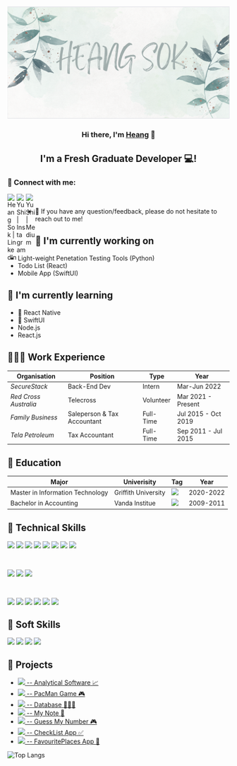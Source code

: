 <p align="center">
<img href="https://heangsok.github.io/myFirstWeb/project.html" target="_blank" width="1000" alt="my banner" src="https://github.com/HeangSok/About-Me/blob/main/Certificate/cover-page.png">

</p>


<h3 align="center">
Hi there, I'm <a href="https://heangsok.github.io/myFirstWeb/project.html" target="_blank">Heang</a> 👋
</h3>

<h2 align="center">
I'm a Fresh Graduate Developer 💻!
</h2> 



### 🤝 Connect with me:

<a href="https://www.linkedin.com/in/heang-sok-07848420a/"><img align="left" src="https://raw.githubusercontent.com/yushi1007/yushi1007/main/images/linkedin.svg" alt="Heang Sok | LinkedIn" width="21px"/></a>

<a href="https://www.linkedin.com/in/heang-sok-07848420a/"><img align="left" src="https://raw.githubusercontent.com/yushi1007/yushi1007/main/images/instagram.svg" alt="Yu Shi | Instagram" width="21px"/></a>

<a href="https://www.linkedin.com/in/heang-sok-07848420a/"><img align="left" src="https://raw.githubusercontent.com/yushi1007/yushi1007/main/images/medium.svg" alt="Yu Shi | Medium" width="21px"/></a>
</br>

- 💬 If you have any question/feedback, please do not hesitate to reach out to me!

## 🔭 I'm currently working on

- Light-weight Penetation Testing Tools (Python)
- Todo List (React)
- Mobile App (SwiftUI)

## 🌱 I'm currently learning

- 📱 React Native
- 📱 SwiftUI
- Node.js
- React.js 

## 👨🏻‍💻 Work Experience

| **Organisation** | **Position** | **Type** | **Year** |
| ------------- | ------------- | ------------- | ------------- |
| *SecureStack* | Back-End Dev | Intern | Mar-Jun 2022 |
| *Red Cross Australia* | Telecross | Volunteer | Mar 2021 - Present |
| *Family Business* | Saleperson & Tax Accountant | Full-Time | Jul 2015 - Oct 2019 |
| *Tela Petroleum* | Tax Accountant | Full-Time | Sep 2011 - Jul 2015 |

## 📐 Education

| **Major** | **Univerisity** | **Tag** | **Year** |
| ------------- | ------------- | ------------- | ------------- |
| Master in Information Technology | Griffith University  | ![](https://img.shields.io/badge/-Australia-red) | 2020-2022 |
| Bachelor in Accounting | Vanda Institue | ![](https://img.shields.io/badge/-Cambodia-blue) |2009-2011 |


## 💼 Technical Skills

![](https://img.shields.io/badge/Code-React-informational?style=flat&logo=react&color=61DAFB)
![](https://img.shields.io/badge/Code-Redux-informational?style=flat&logo=Redux&color=764ABC)
![](https://img.shields.io/badge/Code-JavaScript-informational?style=flat&logo=JavaScript&color=F7DF1E)
![](https://img.shields.io/badge/Code-Ruby-informational?style=flat&logo=Ruby&color=CC342D)
![](https://img.shields.io/badge/Code-Ruby_on_Rails-informational?style=flat&logo=Ruby-On-Rails&color=CC0000)
![](https://img.shields.io/badge/Code-HTML5-informational?style=flat&logo=HTML5&color=E34F26)
![](https://img.shields.io/badge/Code-PostgreSQL-informational?style=flat&logo=PostgreSQL&color=336791)
![](https://img.shields.io/badge/Code-SQLite-informational?style=flat&logo=SQLite&color=003B57)

</br>

![](https://img.shields.io/badge/Style-Bootstrap-informational?style=flat&logo=Bootstrap&color=7952B3)
![](https://img.shields.io/badge/Style-CSS3-informational?style=flat&logo=CSS3&color=1572B6)
![](https://img.shields.io/badge/Style-styled--components-informational?style=flat&logo=styled-components&color=DB7093)


</br>

![](https://img.shields.io/badge/Tools-Figma-informational?style=flat&logo=Figma&color=F24E1E)
![](https://img.shields.io/badge/Tools-NPM-informational?style=flat&logo=NPM&color=CB3837)
![](https://img.shields.io/badge/Tools-Heroku-informational?style=flat&logo=Heroku&color=430098)
![](https://img.shields.io/badge/Tools-Netlify-informational?style=flat&logo=netlify&color=00C7B7)
![](https://img.shields.io/badge/Tools-Git-informational?style=flat&logo=Git&color=F05032)
![](https://img.shields.io/badge/Tools-GitHub-informational?style=flat&logo=GitHub&color=181717)

## 🌱  Soft Skills

![](https://img.shields.io/badge/Soft%20Skill-Teamwork-brightgreen)
![](https://img.shields.io/badge/Soft%20Skill-Communication-green)
![](https://img.shields.io/badge/Soft%20Skill-Problem%20Solving-orange)
![](https://img.shields.io/badge/Soft%20Skill-Flexible%20%26%20Adaptable%20-blue)

## 📝 Projects

- [![](https://img.shields.io/badge/Code-Python-blue) -- Analytical Software 📈](https://github.com/HeangSok/project-1)
- [![](https://img.shields.io/badge/Code-Python-blue) -- PacMan Game 🎮](https://github.com/HeangSok/project-2)
- [![](https://img.shields.io/badge/Code-MySQL-orange) -- Database 👨🏻‍💻](https://github.com/HeangSok/project-3)
- [![](https://img.shields.io/badge/Code-React-informational?style=flat&logo=react&color=61DAFB) -- My Note 📝](https://github.com/HeangSok/MyFirstReactPoject)
- [![](https://img.shields.io/badge/Code-JavaScript-informational?style=flat&logo=JavaScript&color=F7DF1E) -- Guess My Number 🎮](https://heangsok.github.io/Guess-My-Number-/)
- [![](https://img.shields.io/badge/Code-Swift-red) -- CheckList App ✅](https://github.com/HeangSok/ChecklistApp)
- [![](https://img.shields.io/badge/Code-Swift-red) -- FavouritePlaces App 📍](https://github.com/HeangSok/FavouritePlaces)

![Top Langs](https://github-readme-stats.vercel.app/api/top-langs/?username=HeangSok&layout=compact)
